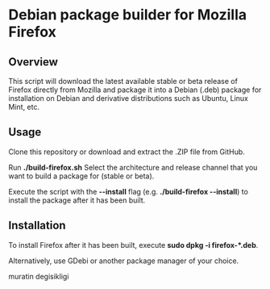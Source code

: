 # Debian package builder for Mozilla Firefox

## Overview
This script will download the latest available stable or beta release of Firefox directly from Mozilla
and package it into a Debian (.deb) package for installation on Debian and derivative distributions
such as Ubuntu, Linux Mint, etc.

## Usage
Clone this repository or download and extract the .ZIP file from GitHub.

Run **./build-firefox.sh**
Select the architecture and release channel that you want to build a package for (stable or beta).

Execute the script with the **--install** flag (e.g. **./build-firefox --install**) to install the package
after it has been built.

## Installation
To install Firefox after it has been built, execute **sudo dpkg -i firefox-*.deb**.

Alternatively, use GDebi or another package manager of your choice.

muratin degisikligi
